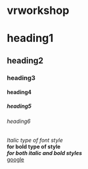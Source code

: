 # vrworkshop
# heading1
## heading2
### heading3
#### heading4
##### heading5
###### heading6
*Italic type of font style*\
**for bold type of style**\
***for both italic and bold styles***\
[google](https://www.google.com/)

